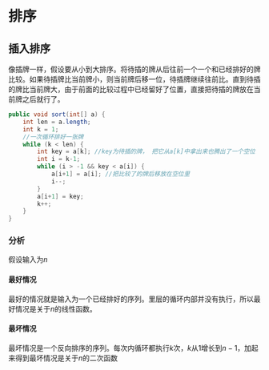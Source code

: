 # 排序

## 插入排序

像插牌一样，假设要从小到大排序。将待插的牌从后往前一个一个和已经排好的牌比较。如果待插牌比当前牌小，则当前牌后移一位，待插牌继续往前比。直到待插的牌比当前牌大，由于前面的比较过程中已经留好了位置，直接把待插的牌放在当前牌之后就行了。

```Java
public void sort(int[] a) {
    int len = a.length;
    int k = 1;
    //一次循环排好一张牌
    while (k < len) {
        int key = a[k]; //key为待插的牌， 把它从a[k]中拿出来也腾出了一个空位
        int i = k-1;
        while (i > -1 && key < a[i]) {
            a[i+1] = a[i]; //把比较了的牌后移放在空位里
            i--;
        }
        a[i+1] = key;
        k++;
    }
}
```

### 分析

假设输入为$n$

#### 最好情况

最好的情况就是输入为一个已经排好的序列。里层的循环内部并没有执行，所以最好情况是关于$n$的线性函数。

#### 最坏情况

最坏情况是一个反向排序的序列。每次内循环都执行$k$次，$k$从1增长到$n-1$，加起来得到最坏情况是关于$n$的二次函数
